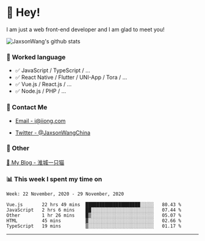 # 👋 Hey!

I am just a web front-end developer and I am glad to meet you!

![JaxsonWang's github stats](https://github-readme-stats.vercel.app/api?username=JaxsonWang&&show_icons=true&&title_color=1abc9c&&icon_color=1abc9c)


### 📝 Worked language

- ✅ JavaScript / TypeScript / ...
- ✅ React Native / Flutter / UNI-App / Tora / ...
- ✅ Vue.js / React.js / ...
- ✅ Node.js / PHP / ...

### 📮 Contact Me

- [Email - i@iiong.com](mailto:i@iiong.com)

- [Twitter - @JaxsonWangChina](https://twitter.com/JaxsonWangChina)

### 🤪 Other

[📌 My Blog - 淮城一只猫](https://iiong.com)

### 📊 This week I spent my time on

<!--START_SECTION:waka-->
```text
Week: 22 November, 2020 - 29 November, 2020

Vue.js       22 hrs 49 mins  ████████████████████░░░░░   80.43 % 
JavaScript   2 hrs 6 mins    ██░░░░░░░░░░░░░░░░░░░░░░░   07.44 % 
Other        1 hr 26 mins    █▒░░░░░░░░░░░░░░░░░░░░░░░   05.07 % 
HTML         45 mins         ▓░░░░░░░░░░░░░░░░░░░░░░░░   02.66 % 
TypeScript   19 mins         ▒░░░░░░░░░░░░░░░░░░░░░░░░   01.17 % 
```
<!--END_SECTION:waka-->

---
